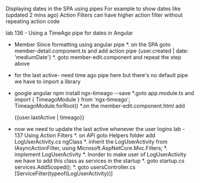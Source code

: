 Displaying dates in the SPA using pipes
For example to show dates like (updated 2 mins ago)
Action Filters can have higher action filter without repeating action code

lab 136 - Using a TimeAgo pipe for dates in Angular
- Member Since formatting using angular pipe
*. on the SPA goto member-detail.component.ts and add action pipe  {user.created | date: 'mediumDate'}
*. goto member-edit.component and repeat the step above
- for the last active- need time ago pipe here but there's no default pipe we have to import a library
- google angular npm install ngx-timeago --save
*.goto app.module.ts and import { TimeagoModule } from 'ngx-timeago'; TimeagoModule.forRoot()
*.on the member-edit.component.html add <div>{‌{user.lastActive | timeago}}</div>

- now we need to update the last active whenever the user logins
lab - 137 Using Action Filters
*. on API goto Helpers folder add LogUserActivity.cs ngClass
*. inherit the LogUserActivity from IAsyncActionFilter, using Microsoft.AspNetCore.Mvc.Filters;
*. implement LogUserActivity
*. Inorder to make user of LogUserActivity we have to add this class as services in the startup
*. goto startup.cs services.AddScoped<LogUserActivity>();
*. goto usersController.cs  [ServiceFilter(typeof(LogUserActivity))]
